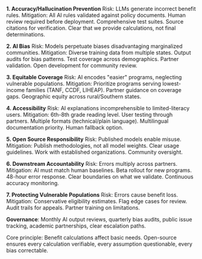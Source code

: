 **1. Accuracy/Hallucination Prevention**
Risk: LLMs generate incorrect benefit rules.
Mitigation: All AI rules validated against policy documents. Human review required before deployment. Comprehensive test suites. Source citations for verification. Clear that we provide calculations, not final determinations.

**2. AI Bias**
Risk: Models perpetuate biases disadvantaging marginalized communities.
Mitigation: Diverse training data from multiple states. Output audits for bias patterns. Test coverage across demographics. Partner validation. Open development for community review.

**3. Equitable Coverage**
Risk: AI encodes "easier" programs, neglecting vulnerable populations.
Mitigation: Prioritize programs serving lowest-income families (TANF, CCDF, LIHEAP). Partner guidance on coverage gaps. Geographic equity across rural/Southern states.

**4. Accessibility**
Risk: AI explanations incomprehensible to limited-literacy users.
Mitigation: 6th-8th grade reading level. User testing through partners. Multiple formats (technical/plain language). Multilingual documentation priority. Human fallback option.

**5. Open Source Responsibility**
Risk: Published models enable misuse.
Mitigation: Publish methodologies, not all model weights. Clear usage guidelines. Work with established organizations. Community oversight.

**6. Downstream Accountability**
Risk: Errors multiply across partners.
Mitigation: AI must match human baselines. Beta rollout for new programs. 48-hour error response. Clear boundaries on what we validate. Continuous accuracy monitoring.

**7. Protecting Vulnerable Populations**
Risk: Errors cause benefit loss.
Mitigation: Conservative eligibility estimates. Flag edge cases for review. Audit trails for appeals. Partner training on limitations.

**Governance**: Monthly AI output reviews, quarterly bias audits, public issue tracking, academic partnerships, clear escalation paths.

Core principle: Benefit calculations affect basic needs. Open-source ensures every calculation verifiable, every assumption questionable, every bias correctable.